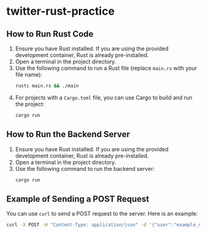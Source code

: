 # twitter-rust-practice

## How to Run Rust Code

1. Ensure you have Rust installed. If you are using the provided development container, Rust is already pre-installed.
2. Open a terminal in the project directory.
3. Use the following command to run a Rust file (replace `main.rs` with your file name):
   ```bash
   rustc main.rs && ./main
   ```
4. For projects with a `Cargo.toml` file, you can use Cargo to build and run the project:
   ```bash
   cargo run
   ```

## How to Run the Backend Server

1. Ensure you have Rust installed. If you are using the provided development container, Rust is already pre-installed.
2. Open a terminal in the project directory.
3. Use the following command to run the backend server:
   ```bash
   cargo run
   ```

## Example of Sending a POST Request

You can use `curl` to send a POST request to the server. Here is an example:

```bash
curl -X POST -H "Content-Type: application/json" -d '{"user":"example_user","content":"Hello, world!"}' http://127.0.0.1:8080/create_post
```
